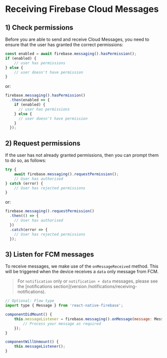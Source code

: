 # Receiving Firebase Cloud Messages

## 1) Check permissions

Before you are able to send and receive Cloud Messages, you need to ensure that the user has granted the correct permissions:

```js
const enabled = await firebase.messaging().hasPermission();
if (enabled) {
    // user has permissions
} else {
    // user doesn't have permission
}
```

or:

```js
firebase.messaging().hasPermission()
  .then(enabled => {
    if (enabled) {
      // user has permissions
    } else {
      // user doesn't have permission
    } 
  });
```

## 2) Request permissions

If the user has not already granted permissions, then you can prompt them to do so, as follows:

```js
try {
    await firebase.messaging().requestPermission();
    // User has authorised
} catch (error) {
    // User has rejected permissions
}
```

or:

```js
firebase.messaging().requestPermission()
  .then(() => {
    // User has authorised  
  })
  .catch(error => {
    // User has rejected permissions  
  });
```

## 3) Listen for FCM messages

To receive messages, we make use of the `onMessageReceived` method.  This will be triggered when the device receives a `data` only message from FCM. 

> For `notification` only or `notification + data` messages, please see the [notifications section](version /notifications/receiving-notifications).

```js
// Optional: Flow type
import type { Message } from 'react-native-firebase';

componentDidMount() {
    this.messageListener = firebase.messaging().onMessage(message: Message => {
        // Process your message as required
    });
}

componentWillUnmount() {
    this.messageListener();
}
```